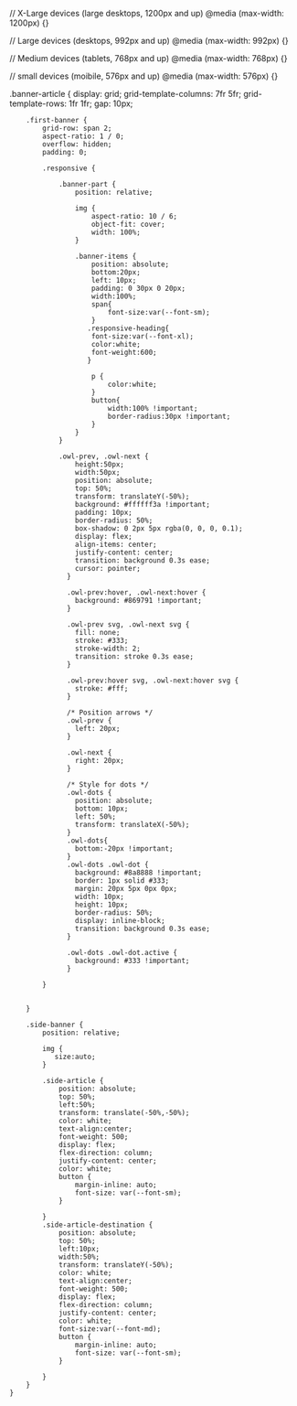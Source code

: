 
// X-Large devices (large desktops, 1200px and up)
@media (max-width: 1200px) {}

// Large devices (desktops, 992px and up)
@media (max-width: 992px) {}

// Medium devices (tablets, 768px and up)
@media (max-width: 768px) {}



// small devices (moibile, 576px and up)
@media (max-width: 576px) {}

  .banner-article {
        display: grid;
        grid-template-columns: 7fr 5fr;
        grid-template-rows: 1fr 1fr;
        gap: 10px;

        .first-banner {
            grid-row: span 2;
            aspect-ratio: 1 / 0;
            overflow: hidden;
            padding: 0;

            .responsive {

                .banner-part {
                    position: relative;

                    img {
                        aspect-ratio: 10 / 6;
                        object-fit: cover;
                        width: 100%;
                    }

                    .banner-items {
                        position: absolute;
                        bottom:20px;
                        left: 10px;
                        padding: 0 30px 0 20px;
                        width:100%;
                        span{
                            font-size:var(--font-sm);
                        }
                       .responsive-heading{
                        font-size:var(--font-xl);
                        color:white;
                        font-weight:600;
                       }

                        p {
                            color:white;
                        }
                        button{
                            width:100% !important;
                            border-radius:30px !important;
                        }
                    }
                }

                .owl-prev, .owl-next {
                    height:50px;
                    width:50px;
                    position: absolute;
                    top: 50%;
                    transform: translateY(-50%);
                    background: #ffffff3a !important;
                    padding: 10px;
                    border-radius: 50%;
                    box-shadow: 0 2px 5px rgba(0, 0, 0, 0.1);
                    display: flex;
                    align-items: center;
                    justify-content: center;
                    transition: background 0.3s ease;
                    cursor: pointer;
                  }
                  
                  .owl-prev:hover, .owl-next:hover {
                    background: #869791 !important;
                  }
                  
                  .owl-prev svg, .owl-next svg {
                    fill: none;
                    stroke: #333;
                    stroke-width: 2;
                    transition: stroke 0.3s ease;
                  }
                  
                  .owl-prev:hover svg, .owl-next:hover svg {
                    stroke: #fff;
                  }
                  
                  /* Position arrows */
                  .owl-prev {
                    left: 20px;
                  }
                  
                  .owl-next {
                    right: 20px;
                  }
                  
                  /* Style for dots */
                  .owl-dots {
                    position: absolute;
                    bottom: 10px;
                    left: 50%;
                    transform: translateX(-50%);
                  }
                  .owl-dots{
                    bottom:-20px !important;
                  }
                  .owl-dots .owl-dot {
                    background: #8a8888 !important;
                    border: 1px solid #333;
                    margin: 20px 5px 0px 0px;
                    width: 10px;
                    height: 10px;
                    border-radius: 50%;
                    display: inline-block;
                    transition: background 0.3s ease;
                  }
                  
                  .owl-dots .owl-dot.active {
                    background: #333 !important;
                  }
                  
            }


        }

        .side-banner {
            position: relative;

            img {
               size:auto;
            }

            .side-article {
                position: absolute;
                top: 50%;
                left:50%;
                transform: translate(-50%,-50%);
                color: white;
                text-align:center;
                font-weight: 500;
                display: flex;
                flex-direction: column;
                justify-content: center;
                color: white;
                button {
                    margin-inline: auto;
                    font-size: var(--font-sm);
                }

            }
            .side-article-destination {
                position: absolute;
                top: 50%;
                left:10px;
                width:50%;
                transform: translateY(-50%);
                color: white;
                text-align:center;
                font-weight: 500;
                display: flex;
                flex-direction: column;
                justify-content: center;
                color: white;
                font-size:var(--font-md);
                button {
                    margin-inline: auto;
                    font-size: var(--font-sm);
                }

            }
        }
    }